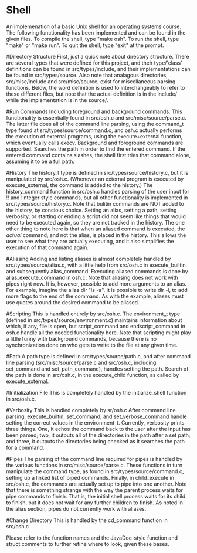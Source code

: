 # Shell
An implemenation of a basic Unix shell for an operating systems course. The following functionality
has been implemented and can be found in the given files. To compile the shell, type "make osh".
To run the shell, type "make" or "make run". To quit the shell, type "exit" at the prompt.

#Directory Structure
First, just a quick note about directory structure. There are several types that were defined for
this project, and their type/'class' definitions can be found in src/types/include, and their
implementations can be found in src/types/source. Also note that analagous directories,
src/misc/include and src/misc/source, exist for miscellaneous parsing functions. Below, the word
definition is used to interchangeably to refer to these different files, but note that the actual
definition is in the include/ while the implementation is in the source/.

#Run Commands
Including foreground and background commands. This functionality is essentially found in src/osh.c
and src/misc/source/parse.c. The latter file does all of the command line parsing, using the
command\_t type found at src/types/source/command.c, and osh.c actually performs the execution of
external programs, using the execute\+external function, which eventually calls execv. Background
and foreground commands are supported. Searches the path in order to find the entered command. If
the entered command contains slashes, the shell first tries that command alone, assuming it to be a
full path.

#History
The history\_t type is defined in src/types/source/history.c, but it is manipulated by src/osh.c.
(Whenever an external program is executed by execute\_external, the command is added to the
history.) The history\_command function in src/osh.c handles parsing of the user input for !! and
!integer style commands, but all other functionality is implemented in src/types/source/history.c.
Note that bulitin commands are NOT added to the history, by concious choice. Setting an alias,
setting a path, setting verbosity, or starting or ending a script did not seem like things that
would need to be executed again, so they are not tracked in the history. The one other thing to note
here is that when an aliased command is executed, the *actual* command, and not the alias, is placed
in the history. This allows the user to see what they are actually executing, and it also simplifies
the execution of that command again.

#Aliasing
Adding and listing aliases is almost completely handled by src/types/source/alias.c, with a little
help from src/osh.c in execute\_builtin and subsequently alias\_command. Executing aliased commands
is done by alias\_execute\_command in osh.c. Note that aliasing does not work with pipes right now.
It is, however, possible to add more arguments to an alias. For example, imagine the alias dir "ls
-a". It is possible to write dir -l, to add more flags to the end of the command. As with the
example, aliases must use quotes around the desired command to be aliased.

#Scripting
This is handled entirely by src/osh.c. The environment\_t type (defined in
src/types/source/environment.c) maintains information about which, if any, file is open, but
script\_command and endscript\_command in osh.c handle all the needed functionality here. Note that
scripting might play a little funny with background commands, because there is no synchronization
done on who gets to write to the file at any given time.

#Path
A path type is defined in src/types/source/path.c, and after command line parsing
(src/misc/source/parse.c and src/osh.c, including set\_command and set\_path\_command), handles
setting the path. Search of the path is done in src/osh.c, in the execute\_child function, as called
by execute\_external.

#Initialization File
This is completely handled by the initialize\_shell function in src/osh.c.

#Verbosity
This is handled completely by sr/osh.c After command line parsing, execute\_builtin, set\_command,
and set\_verbose\_command handle setting the correct values in the environment\_t. Currently,
verbosity prints three things. One, it echos the command back to the user after the input has been
parsed; two, it outputs all of the directories in the path after a set path; and three, it outputs
the directories being checked as it searches the path for a command.

#Pipes
The parsing of the command line required for pipes is handled by the various functions in
src/misc/source/parse.c. These functions in turn manipulate the command type, as found in
src/types/source/command.c, setting up a linked list of piped commands. Finally, in child\_execute
in src/osh.c, the commands are actually set up to pipe into one another. Note that there is
something strange with the way the parent process waits for pipe commands to finish. That is, the
initial shell process waits for its child to finish, but it does not wait for any further children
to finish. As noted in the alias section, pipes do not currently work with aliases.

#Change Directory
This is handled by the cd\_command function in src/osh.c

Please refer to the function names and the JavaDoc-style function and struct comments to further
refine where to look, given these bases.
